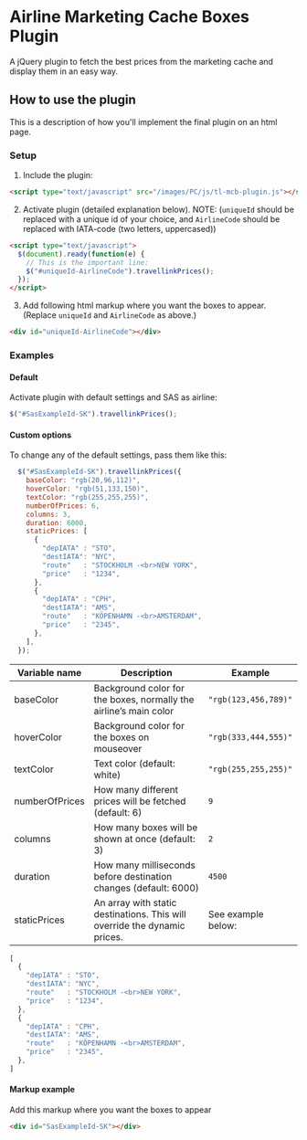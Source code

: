 # Airline Marketing Cache Boxes Plugin
A jQuery plugin to fetch the best prices from the marketing cache and display them in an easy way.

## How to use the plugin
This is a description of how you'll implement the final plugin on an html page.

### Setup
1.  Include the plugin:
```html
<script type="text/javascript" src="/images/PC/js/tl-mcb-plugin.js"></script>
```
2.  Activate plugin (detailed explanation below).
NOTE: (`uniqueId` should be replaced with a unique id of your choice, and `AirlineCode` should be replaced with IATA-code (two letters, uppercased))
```html
<script type="text/javascript">
  $(document).ready(function(e) {
    // This is the important line:
    $("#uniqueId-AirlineCode").travellinkPrices();
  });
</script>
```
3.  Add following html markup where you want the boxes to appear.
(Replace `uniqueId` and `AirlineCode` as above.)
```html
<div id="uniqueId-AirlineCode"></div>
```

### Examples

#### Default
Activate plugin with default settings and SAS as airline:
```javascript
$("#SasExampleId-SK").travellinkPrices();
```

#### Custom options
To change any of the default settings, pass them like this:
```javascript
  $("#SasExampleId-SK").travellinkPrices({
    baseColor: "rgb(20,96,112)",
    hoverColor: "rgb(51,133,150)",
    textColor: "rgb(255,255,255)",
    numberOfPrices: 6,
    columns: 3,
    duration: 6000,
    staticPrices: [
      {
        "depIATA" : "STO",
        "destIATA": "NYC",
        "route"   : "STOCKHOLM -<br>NEW YORK",
        "price"   : "1234",
      },
      {
        "depIATA" : "CPH",
        "destIATA": "AMS",
        "route"   : "KÖPENHAMN -<br>AMSTERDAM",
        "price"   : "2345",
      },
    ],
  });
```

| Variable name | Description | Example |
| ------------- | ----------- | ------- |
| baseColor     | Background color for the boxes, normally the airline’s main color | `"rgb(123,456,789)"` |
| hoverColor    | Background color for the boxes on mouseover | `"rgb(333,444,555)"` |
| textColor     | Text color (default: white) | `"rgb(255,255,255)"` |
| numberOfPrices | How many different prices will be fetched (default: 6) | `9` |
| columns       | How many boxes will be shown at once (default: 3) | `2` |
| duration      | How many milliseconds before destination changes (default: 6000) | `4500` |
| staticPrices  | An array with static destinations. This will override the dynamic prices. | See example below: |
```javascript
[
  {
    "depIATA" : "STO",
    "destIATA": "NYC",
    "route"   : "STOCKHOLM -<br>NEW YORK",
    "price"   : "1234",
  },
  {
    "depIATA" : "CPH",
    "destIATA": "AMS",
    "route"   : "KÖPENHAMN -<br>AMSTERDAM",
    "price"   : "2345",
  },
]
```

#### Markup example
Add this markup where you want the boxes to appear
```html
<div id="SasExampleId-SK"></div>
```